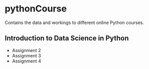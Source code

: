 # pythonCourse

Contains the data and workings to different online Python courses.

## Introduction to Data Science in Python
- Assignment 2
- Assignment 3
- Assignment 4
